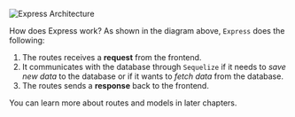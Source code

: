 ![Express Architecture](https://i.imgur.com/Jb1tjbR.png)

How does Express work?
As shown in the diagram above, `Express` does the following:

1. The routes receives a **request** from the frontend.
2. It communicates with the database through `Sequelize` if it needs to _save new data_ to the database or if it wants to _fetch data_ from the database.
3. The routes sends a **response** back to the frontend.

You can learn more about routes and models in later chapters.
